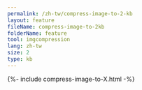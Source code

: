 ```yaml
---
permalink: /zh-tw/compress-image-to-2-kb
layout: feature
fileName: compress-image-to-2kb
folderName: feature
tool: imgcompression
lang: zh-tw
size: 2
type: kb
---
```


{%- include compress-image-to-X.html -%}
